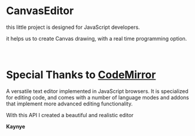 # CanvasEditor

this little project is designed for JavaScript developers.

it helps us to create Canvas drawing, with a real time programming option.
<br><br><br>

# Special Thanks to <a href="http://codemirror.net/">CodeMirror </a> 
 A versatile text editor implemented in JavaScript  browsers. It is specialized for editing code, and comes with a number of language modes and addons that implement more advanced editing functionality.
 
 With this API I created a beautiful and realistic editor
 
 
 <b>Kaynye</b>
